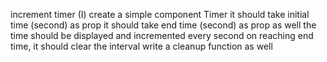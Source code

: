 increment timer (I)
create a simple component Timer
it should take initial time (second) as prop
it should take end time (second) as prop as well
the time should be displayed and incremented every second
on reaching end time, it should clear the interval
write a cleanup function as well